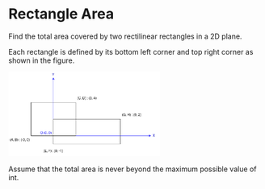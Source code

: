 # Rectangle Area
Find the total area covered by two rectilinear rectangles in a 2D plane.

Each rectangle is defined by its bottom left corner and top right corner as
shown in the figure.


<img alt="rectangle area" src="images/rectangle_area.png" width="300"/>

Assume that the total area is never beyond the maximum possible value of int.
